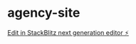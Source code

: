 # agency-site

[Edit in StackBlitz next generation editor ⚡️](https://stackblitz.com/~/github.com/benduard/agency-site)